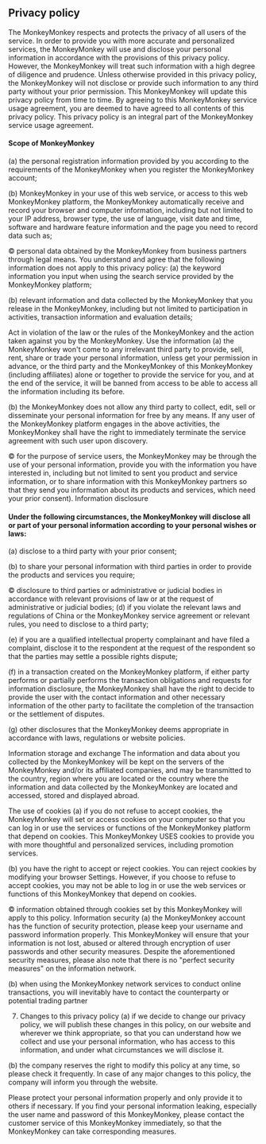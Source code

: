 ## Privacy policy
The MonkeyMonkey respects and protects the privacy of all users of the service. In order to provide you with more accurate and personalized services, the MonkeyMonkey will use and disclose your personal information in accordance with the provisions of this privacy policy. However, the MonkeyMonkey will treat such information with a high degree of diligence and prudence. Unless otherwise provided in this privacy policy, the MonkeyMonkey will not disclose or provide such information to any third party without your prior permission. This MonkeyMonkey will update this privacy policy from time to time. By agreeing to this MonkeyMonkey service usage agreement, you are deemed to have agreed to all contents of this privacy policy. This privacy policy is an integral part of the MonkeyMonkey service usage agreement.

#### Scope of MonkeyMonkey
(a) the personal registration information provided by you according to the requirements of the MonkeyMonkey when you register the MonkeyMonkey account;

(b) MonkeyMonkey in your use of this web service, or access to this web MonkeyMonkey platform, the MonkeyMonkey automatically receive and record your browser and computer information, including but not limited to your IP address, browser type, the use of language, visit date and time, software and hardware feature information and the page you need to record data such as;

© personal data obtained by the MonkeyMonkey from business partners through legal means.
You understand and agree that the following information does not apply to this privacy policy:
(a) the keyword information you input when using the search service provided by the MonkeyMonkey platform;

(b) relevant information and data collected by the MonkeyMonkey that you release in the MonkeyMonkey, including but not limited to participation in activities, transaction information and evaluation details;

Act in violation of the law or the rules of the MonkeyMonkey and the action taken against you by the MonkeyMonkey.
Use the information
(a) the MonkeyMonkey won't come to any irrelevant third party to provide, sell, rent, share or trade your personal information, unless get your permission in advance, or the third party and the MonkeyMonkey of this MonkeyMonkey (including affiliates) alone or together to provide the service for you, and at the end of the service, it will be banned from access to be able to access all the information including its before.

(b) the MonkeyMonkey does not allow any third party to collect, edit, sell or disseminate your personal information for free by any means. If any user of the MonkeyMonkey platform engages in the above activities, the MonkeyMonkey shall have the right to immediately terminate the service agreement with such user upon discovery.

© for the purpose of service users, the MonkeyMonkey may be through the use of your personal information, provide you with the information you have interested in, including but not limited to sent you product and service information, or to share information with this MonkeyMonkey partners so that they send you information about its products and services, which need your prior consent).
Information disclosure
#### Under the following circumstances, the MonkeyMonkey will disclose all or part of your personal information according to your personal wishes or laws:
(a) disclose to a third party with your prior consent;

(b) to share your personal information with third parties in order to provide the products and services you require;

© disclosure to third parties or administrative or judicial bodies in accordance with relevant provisions of law or at the request of administrative or judicial bodies;
(d) if you violate the relevant laws and regulations of China or the MonkeyMonkey service agreement or relevant rules, you need to disclose to a third party;

(e) if you are a qualified intellectual property complainant and have filed a complaint, disclose it to the respondent at the request of the respondent so that the parties may settle a possible rights dispute;

(f) in a transaction created on the MonkeyMonkey platform, if either party performs or partially performs the transaction obligations and requests for information disclosure, the MonkeyMonkey shall have the right to decide to provide the user with the contact information and other necessary information of the other party to facilitate the completion of the transaction or the settlement of disputes.

(g) other disclosures that the MonkeyMonkey deems appropriate in accordance with laws, regulations or website policies.

Information storage and exchange
The information and data about you collected by the MonkeyMonkey will be kept on the servers of the MonkeyMonkey and/or its affiliated companies, and may be transmitted to the country, region where you are located or the country where the information and data collected by the MonkeyMonkey are located and accessed, stored and displayed abroad.

The use of cookies
(a) if you do not refuse to accept cookies, the MonkeyMonkey will set or access cookies on your computer so that you can log in or use the services or functions of the MonkeyMonkey platform that depend on cookies. This MonkeyMonkey USES cookies to provide you with more thoughtful and personalized services, including promotion services.

(b) you have the right to accept or reject cookies. You can reject cookies by modifying your browser Settings. However, if you choose to refuse to accept cookies, you may not be able to log in or use the web services or functions of this MonkeyMonkey that depend on cookies.

© information obtained through cookies set by this MonkeyMonkey will apply to this policy.
Information security
(a) the MonkeyMonkey account has the function of security protection, please keep your username and password information properly. This MonkeyMonkey will ensure that your information is not lost, abused or altered through encryption of user passwords and other security measures. Despite the aforementioned security measures, please also note that there is no "perfect security measures" on the information network.

(b) when using the MonkeyMonkey network services to conduct online transactions, you will inevitably have to contact the counterparty or potential trading partner

7. Changes to this privacy policy
(a) if we decide to change our privacy policy, we will publish these changes in this policy, on our website and wherever we think appropriate, so that you can understand how we collect and use your personal information, who has access to this information, and under what circumstances we will disclose it.

(b) the company reserves the right to modify this policy at any time, so please check it frequently. In case of any major changes to this policy, the company will inform you through the website.

Please protect your personal information properly and only provide it to others if necessary. If you find your personal information leaking, especially the user name and password of this MonkeyMonkey, please contact the customer service of this MonkeyMonkey immediately, so that the MonkeyMonkey can take corresponding measures.
